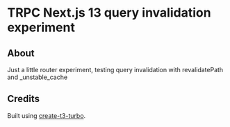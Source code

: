 # TRPC Next.js 13 query invalidation experiment

## About

Just a little router experiment, testing query invalidation with revalidatePath and \_unstable_cache

## Credits

Built using [create-t3-turbo](https://github.com/t3-oss/create-t3-turbo).
